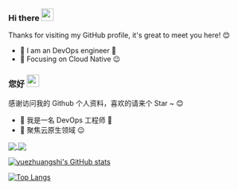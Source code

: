 ###  Hi there <a href="https://yuezhuangshi.cn/"><img src="https://media.giphy.com/media/hvRJCLFzcasrR4ia7z/giphy.gif" width="25px"></a>

Thanks for visiting my GitHub profile, it's great to meet you here! 😊

- 🧔 I am an DevOps engineer 🚀
- 🔭 Focusing on Cloud Native :wink:



###  您好 <a href="https://www.gautamkrishnar.com/"><img src="https://media.giphy.com/media/hvRJCLFzcasrR4ia7z/giphy.gif" width="25px"></a>

感谢访问我的 Github 个人资料，喜欢的请来个 Star ~ 😊

- 🧔 我是一名 DevOps 工程师 🚀
- 🔭 聚焦云原生领域 :wink:

<a href="https://yuezhuangshi.cn/">
  <img align="center" src="https://github-readme-stats.vercel.app/api?username=yuezhuangshi&show_icons=true" />
</a>
<a href="https://yuezhuangshi.cn/">
  <img align="center" src="https://github-readme-stats.vercel.app/api/top-langs/?username=yuezhuangshi&layout=compact" />
</a>



[![yuezhuangshi's GitHub stats](https://github-readme-stats.vercel.app/api?username=yuezhuangshi&show_icons=true)](https://github.com/anuraghazra/github-readme-stats)

[![Top Langs](https://github-readme-stats.vercel.app/api/top-langs/?username=yuezhuangshi&layout=compact)](https://github.com/anuraghazra/github-readme-stats)
